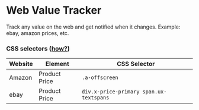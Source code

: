 # Web Value Tracker

Track any value on the web and get notified when it changes. Example: ebay, amazon prices, etc.

### CSS selectors ([how?](https://www.glowmetrics.com/blog/how-to-test-css-selectors-using-the-chrome-dev-console/))
| Website | Element | CSS Selector |
|---------|---------|--------------|
| Amazon  | Product Price | `.a-offscreen` |
| ebay    | Product Price | `div.x-price-primary span.ux-textspans` |
